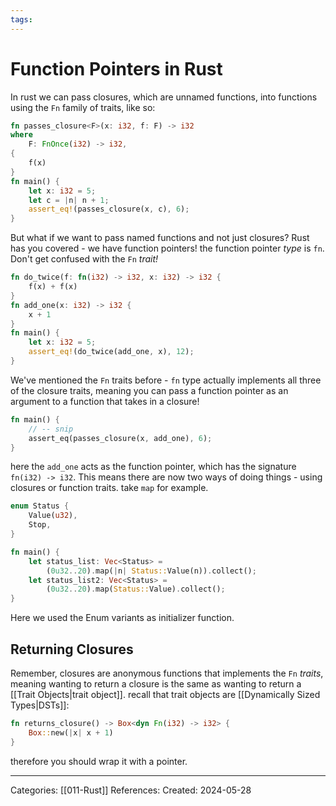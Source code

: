 ```yaml
---
tags:
---
```

# Function Pointers in Rust
In rust we can pass closures, which are unnamed functions, into functions using the `Fn` family of traits, like so:
``` rust
fn passes_closure<F>(x: i32, f: F) -> i32
where
	F: FnOnce(i32) -> i32,
{
	f(x)
}
fn main() {
	let x: i32 = 5;
	let c = |n| n + 1;
	assert_eq!(passes_closure(x, c), 6);
}
```
But what if we want to pass named functions and not just closures? Rust has you covered - we have function pointers! the function pointer _type_ is `fn`. Don't get confused with the `Fn` _trait!_

``` rust
fn do_twice(f: fn(i32) -> i32, x: i32) -> i32 {
	f(x) + f(x)
}
fn add_one(x: i32) -> i32 {
	x + 1
}
fn main() {
	let x: i32 = 5;
	assert_eq!(do_twice(add_one, x), 12);
}
```

We've mentioned the `Fn` traits before - `fn` type actually implements all three of the closure traits, meaning you can pass a function pointer as an argument to a function that takes in a closure!
``` rust
fn main() {
	// -- snip
	assert_eq(passes_closure(x, add_one), 6);
}
```
here the `add_one` acts as the function pointer, which has the signature `fn(i32) -> i32`. This means there are now two ways of doing things - using closures or function traits. take `map` for example.

```rust
enum Status {
	Value(u32),
	Stop,
}

fn main() {
	let status_list: Vec<Status> =
		(0u32..20).map(|n| Status::Value(n)).collect();
	let status_list2: Vec<Status> = 
		(0u32..20).map(Status::Value).collect();
}
```
Here we used the Enum variants as initializer function. 

## Returning Closures
Remember, closures are anonymous functions that implements the `Fn` _traits_, meaning wanting to return a closure is the same as wanting to return a [[Trait Objects|trait object]]. recall that trait objects are [[Dynamically Sized Types|DSTs]]:
```rust
fn returns_closure() -> Box<dyn Fn(i32) -> i32> {
	Box::new(|x| x + 1)
}
```
therefore you should wrap it with a pointer.



---
Categories: [[011-Rust]]
References:
Created: 2024-05-28
